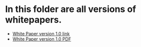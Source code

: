 # In this folder are all versions of whitepapers.
 - [White Paper version 1.0 link](https://drive.google.com/file/d/1ArqnFqVJZxrfCqrqiPCXGxvJElc85P4-/view?usp=sharing)
 - [White Paper version 1.0 PDF](./MarteX_Whitepaper-V-1-0.pdf)
